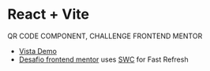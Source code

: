 # React + Vite

QR CODE COMPONENT, CHALLENGE FRONTEND MENTOR

- [Vista Demo](https://qr-code-component-gustavodiaz.netlify.app)
- [Desafio frontend mentor](https://github.com/vitejs/vite-plugin-react-swc) uses [SWC](https://swc.rs/) for Fast Refresh
